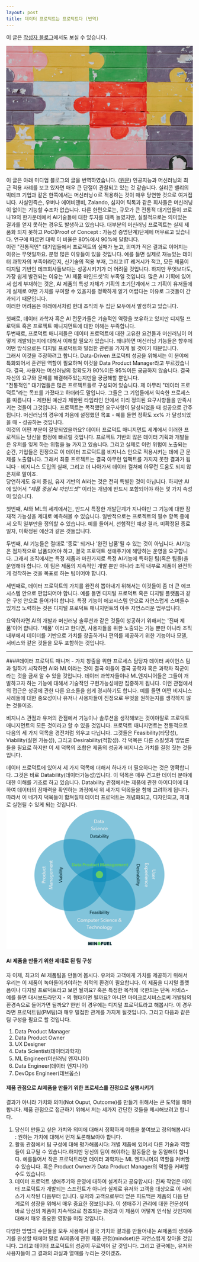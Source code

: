 ```yaml
---
layout: post
title: 데이터 프로덕트는 프로덕트다 (번역)
---
```


이 글은 [작성자 블로그](https://yongsquant.github.io/)에서도 보실 수 있습니다.


![splash](./intro.jpeg)


이 글은 아래 미디엄 블로그의 글을 번역하였습니다.
([원문](https://towardsdatascience.com/data-product-management-ffa582f7e047))
인공지능과 머신러닝의 최근 적용 사례를 보고 있자면 매우 큰 단절이 관찰되고 있는 것 같습니다. 실리콘 밸리의 빅테크 기업과 같은 한쪽에서는 머신러닝ㅇ르 적용하는 것이 매우 당연한 것으로 여겨집니다. 사실인즉슨, 우버나 에어비앤비, Zalando, 심지어 틱톡과 같은 회사들은 머신러닝이 없이는 기능할 수조차 없습니다. 다른 한편으로는, 규모가 큰 전통적 대기업들이 코로나19의 한가운데에서 AI기술들에 대한 투자를 대폭 늘였지만, 실질적으로는 의미있는 결과를 얻지 못하는 경우도 발생하고 있습니다. 대부분의 머신러닝 프로젝트는 실제 제품화 되지 못하고 PoC(Proof of Concept : 가능성 증명단계)단계에 머무르고 있습니다. 연구에 따르면 대략 이 비율은 80%에서 90%에 달합니다.
<br/>
이런 "전통적인" 대기업들에서 프로젝트의 실패가 높고, 의미가 적은 결과로 이어지는 이유는 무엇일까요. 분명 많은 이유들이 있을 것입니다. 예를 들면 실제로 재능있는 데이터 과학자의 부족이라던지, 신기술의 적용 부재, 그리고 IT 레거시가 적고, 모든 제품이 디지털 기반인 테크회사들보다는 성공시키기가 더 어려울 것입니다. 하지만 무엇보다도, 가장 쉽게 발견되는 이유는 'AI 제품 마인드셋'의 부족일 것입니다. 많은 AI 기획에 있어서 쉽게 부재하는 것은, AI 제품의 특성 자체가 기획의 초기단계에서 그 기획이 유저들에게 실제로 어떤 가치를 부여할 수 있을지를 정확하게 알기 어렵다는 이유로 그것들이 간과되기 때문입니다. 
<br/>
이러한 어려움은 아래에서처럼 현대 조직의 두 집단 모두에서 발생하고 있습니다.

첫째로, 데이터 과학자 혹은 AI 전문가들은 기술적인 역량을 보유하고 있지만 디지털 프로덕트 혹은 프로젝트 매니지먼트에 대한 이해는 부족합니다.
<br/>
두번째로, 프로덕트 매니저들은 데이터 프로덕트에 대한 고유한 요건들과 머신러닝이 어떻게 개발되는지에 대해서 이해할 필요가 있습니다. 왜냐하면 머신러닝 기능들은 향후에 어떤 방식으로든 디지털 프로덕트와 밀접한 관련을 가지게 될 것이기 때문입니다.
<br/>
그래서 이것을 주장하려고 합니다. Data-Driven 프로덕틔 성공을 위해서는 이 분야에 특화되어서 훈련된 역할이 필요하며 이것을 Data Product Manager라고 부르겠습니다. 
결국, 사용자는 머신러닝의 정확도가 90%이든 95%이든 궁금하지 않습니다. 결국 자신의 요구와 문제를 해결해주었는지만을 궁금해할 뿐입니다. 
<br/>
"전통적인" 대기업들은 많은 프로젝트들로 구성되어 있습니다. 제 아무리 "데이터 프로덕트"라는 목표를 가졌다고 하더라도 말입니다. 그들은 그 기업들에서 익숙한 프로세스를 따릅니다 - 제한된 예산과 제한된 타임라인 안에서 미리 정의된 요구사항들을 만족시키는 것들이 그것입니다. 프로젝트는 목적했던 요구사항이 달성되었을 때 성공으로 간주됩니다. 머신러닝의 경우에 처음에 설정했던 목표 - 예를 들면 정확도 xx% 가 달성되었을 때 - 성공하는 것입니다. 
<br/>
이것의 어떤 부분이 잘못되었을까요? 데이터 프로덕트 매니지먼트 세계에서 이러한 프로젝트는 당신을 함정에 빠르릴 것입니다. 프로젝트 기반의 많은 데이터 기획과 개발들은 유저를 잊게 하는 위험을 늘 가지고 있습니다. 그리고 실제로 이런 위험이 노출되는 순간, 기업들은 진정으로 이 데이터 프로덕트를 비지니스 안으로 적용시키는 데에 큰 문제를 노출합니다. 그래서 최종 프로젝트는 결국 아무런 임팩트를 가지지 못한 결과가 됩니다 - 비지니스 도입의 실패, 그리고 더 나아가서 데이터 컬쳐에 아무런 도움도 되지 않은채로 말이죠.
<br/>
당연하게도 유저 중심, 유저 기반의 AI라는 것은 전혀 특별한 것이 아닙니다. 하지만 AI에 있어서 *"제품 중심 AI 마인드셋"* 이라는 개념에 반드시 포함되어야 하는 몇 가지 속성이 있습니다.

첫번째, AI와 ML의 세계에서는, 반드시 특정한 개발단계가 지나야만 그 기능에 대한 잠재적 가능성을 제대로 예측해볼 수 있습니다. 일반적으로는 프로젝트의 필수 항목 중에서 오직 일부만을 정의할 수 있습니다. 예를 들어서, 선험적인 예상 결과, 미확정된 종료 일자, 미확정된 에산과 같은 것들입니다.

두번째,  AI 기능들은 절대로 '종료' 되거나 '완전 납품'될 수 있는 것이 아닙니다. AI기능은 점차적으로 납품되어야 하고, 결국 프로덕트 생애주기에 해당하는 운영을 요구합니다. 그래서 조직에서는 특정 제품과 마찬가지로 특정 AI기능에 특화된 팀(혹은 팀들)을 운영해야 합니다. 이 팀은 제품의 지속적인 개발 뿐만 아니라 조직 내부로 제품이 완전하게 정착하는 것을 목표로 하는 팀이어야 합니다. 


세번째로, 데이터 프로덕트의 가치를 완전히 뽑아내기 위해서는 이것들이 좀 더 큰 에코시스템 안으로 편입되어야 합니다. 예를 들면 디지털 프로덕트 혹은 디지털 플랫폼과 같은 구성 안으로 들어가야 합니다. 특정 기능이 에코시스템 안으로 자연스럽게 스며들수 있게끔 노력하는 것은 디지털 프로덕트 매니지먼트의 아주 자연스러운 업무입니다.

요약하자면 AI의 개발과 머신러닝 솔루션과 같은 것들이 성공하기 위해서는 '진짜 제품'이어 햡나다. '제품' 이라고 한다면, 사용자들을 위한 노출되는 기능 뿐만 아니라 조직 내부에서 데이터를 기반으로 가치를 창출하거나 편의를 제공하기 위한 기능이나 모델, 서비스와 같은 것들을 모두 포함하는 것입니다.


--- 
####데이터 프로덕트 매니저 - 가치 창출을 위한 프로세스 담당자
데이터 싸이언스 팀과 일하기 시작하면 AI와 ML이라는 것이 결국 이들이 결국 공학자 혹은 과학자 직군이라는 것을 금새 알 수 있을 것입니다. 데이터 과학자들이나 ML엔지니어들은 그들이 개발하고자 하는 기능에 대해서 기술적인 구현가능성에만 집중하게 됩니다.  이런 관점에서의 접근은 성공에 관한 다른 요소들을 쉽게 경시하기도 합니다. 예를 들면 어떤 비지니스 사례들에 대한 중요성이나 유저나 사용자들이 진정으로 무엇을 원하는지를 생각하지 않는 것들이죠. 

비지니스 관점과 유저의 관점에서 기능이나 솔루션을 생각해보는 것이야말로 프로덕트 매니지먼트의 모든 것이라고 할 수 있을 것입니다. 프로덕트 매니지먼트는 전통적으로 다음의 세 가지 덕목을 경전처럼 외우고 다닙니다. 그것들은 Feasibility(타당성), Viability(실현 가능성), 그리고 Desirability(적합성). 각 덕목은 다른 스킬셋과 방법론들을 필요로 하지만 이 세 덕목의 조합은 제품의 성공과 비지니스 가치를 결정 짓는 것들입니다. 

데이터 프로덕트에 있어서 세 가지 덕목에 더해서 하나가 더 필요하다는 것은 명확합니다. 그것은 바로 Datability(데이터가능성)입니다. 이 덕목은 매우 견고한 데이터 분야에 대한 이해를 기초로 하고 있습니다. Datability 관점에서는 제품에 관한 아이디어에 대하여 데이터의 잠재력을 확인하는 과정에서 위 세가지 덕목들을 함께 고려하게 됩니다. 따라서 이 네가지 덕목들이 합쳐질때 데이터 프로덕트는 개념화되고, 디자인되고, 제대로 실현될 수 있게 되는 것입니다. 
![데이터 프로덕트 매니지먼트의 정의](./datability.png)

#### AI 제품을 만들기 위한 제대로 된 팀 구성
자 이제, 최고의 AI 제품팀을 만들어 봅시다. 유저와 고객에게 가치를 제공하기 위해서 우리는 이 제품이 녹아들어가야하는 최적의 환경이 필요합니다. 이 제품을 디지털 플랫폼이나 디지털 프로덕트라고 보면 될까요? 혹은 특정한 목적에 국한되는 단독 서비스- 예를 들면 대시보드라던지 - 의 형태이면 될까요? 아니면 마이크로서비스로써 개발팀의 환경속으로 들어가면 될까요?
한번 이 경우에는 디지털 프로덕트라고 해봅시다. 이 경우라면 프로덕트팀(PM팀)과 매우 밀접한 관계를 가지게 될것입니다. 그리고 다음과 같은 팀 구성을 필요로 할 것입니다. 

1. Data Product Manager
2. Data Product Owner
3. UX Designer
4. Data Scientist(데이터과학자)
5. ML Engineer(머신러닝 엔지니어)
6. Data Engineer(데이터 엔지니어)
7. DevOps Engineer(데브옵스)

#### 제품 관점으로 AI제품을 만들기 위한 프로세스를 진정으로 실행시키기
결과가 아니라 가치와 의미(Not Ouput, Outcome)를 만들기 위해서는 큰 도약을 해야합니다. 제품 관점으로 접근하기 위해서 저는 세가지 간단한 것들을 제시해보려고 합니다. 
1. 당신이 만들고 싶은 가치와 의미에 대해서 정확하게 이름을 붙여보고 정의해봅시다 : 원하는 가치에 대해서 먼저 토론해보아야 합니다. 
2. 활동 관점에서 팀 구성에 대해 평가해봅시다: 개별 제품에 있어서 다른 기술과 역할들이 요구될 수 있습니다.하지만 당신의 팀이 해야하는 활동들은 늘 동일해야 합니다. 예를들어서 작은 프로덕트라면 데이터 과학자는 ML 엔지니어의 역할을 커버할 수 있습니다. 혹은 Product Owner가 Data Product Manager의 역할을 커버할 수도 있습니다.
3. 데이터 프로덕트 생애주기와 운영에 대하여 설계하고 공유합시다: 진짜 작업은 데이터 프로덕트가 개발되는 스프린트가 아니라 실제로 유저와 고객을 대상으로 이 서비스가 시작된 다음부터 입니다. 유저와 고객으로부터 얻은 피드백은 제품의 다음 단계로의 성장을 위해서 매우 중요한 정보입니다. 이 생애주기 관리에 대한 전문성이 바로 당신의 제품이 지속적으로 창조되는 과정과 이 제품이 어떻게 인식될 것인지에 대해서 매우 중요한 영향을 미칠 것입니다. 
   
다양한 방법과 수단들을 모두 사용해서 결국 가치와 결과를 만들어내는 AI제품의 생애주기를 완성할 때에야 말로 AI제품에 관한 제품 관점(mindset)은 자연스럽게 찾아올 것입니다. 그리고 데이터 프로덕트의 성공이 무르익어 갈 것입니다. 그리고 결국에는, 유저와 사용자들이 그 결과의 과실과 열매를 누리는 것이겠죠.